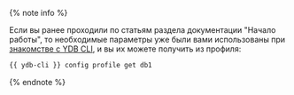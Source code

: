 {% note info %}

Если вы ранее проходили по статьям раздела документации "Начало работы", то необходимые параметры уже были вами использованы при [знакомстве с YDB CLI](../../../../getting_started/cli.md), и вы их можете получить из профиля:

``` bash
{{ ydb-cli }} config profile get db1
```

{% endnote %}